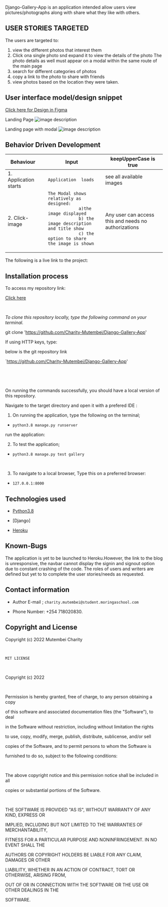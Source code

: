 

Django-Gallery-App is an application intended allow users view pictures/photographs along with share what they like with others.

## USER STORIES TARGETED 

The users are targeted to:
1. view the different photos that interest them
2. Click ona  single photo snd expand it to view the details of the photo
    The photo details as well must appear on a modal within the same route of the main page
3. search for different categories of photos
4. copy a link to the photo to share with friends
5. view photos based on the location they were taken. 



## User interface model/design snippet 
[Click here for Design in Figma](https://www.figma.com/file/7QEvjl2wj57PUzkeAqcpyP/Untitled?node-id=0%3A1)

Landing Page
![image description](static/images/Untitled%20(8).png)

Landing page with modal
![image description](static/images/Untitled%20(9).png)









## Behavior Driven Development 



 <table>
    <thead>
      <tr>
        <th>Behaviour</th>
        <th></th>
        <th>Input</th>
         <th></th>
        <th>keepUpperCase is true</th>
      </tr>
    </thead>
    <tbody>
        <tr>
            <td>1. Application starts</td>
            <td></td>
            <td><code>Application  loads </code></td>
            <td><code></code></td>
            <td>see all available images</td>
        </tr>
         <tr>
            <td>2. Click-image</td>
            <td></td>
            <td><code>The Modal shows relatively as designed:
            a)the image displayed 
            b) the image description and title show
            c) the option to share the image is shown
            </code></td>
            <td><code></code></td>
            <td>Any user can access this and needs no authorizations </td>
        </tr>
    </tbody>
  </table>

The following is a live link to the project:

## Installation process

To access my repository link:

[Click here](https://github.com/Charity-Mutembei/Django-Gallery-App)

​

*To clone this repository locally, type the following command on your terminal.*

​git clone 'https://github.com/Charity-Mutembei/Django-Gallery-App'

If using HTTP keys, type:

​below is the git repository link

`https://github.com/Charity-Mutembei/Django-Gallery-App'


​


​

On running the commands successfully, you should have a local version of this repository.

Navigate to the target directory and open it with a prefered IDE :

1. On running the application, type the following on the terminal;
+ `python3.8 manage.py runserver`

run the application:


2. To test the application;

+ `python3.8 manage.py test gallery`

​

3. To navigate to a local browser, Type this on a preferred browser:

+ `127.0.0.1:8000`

## Technologies used

* [Python3.8](https://www.python.org/)

* [Django]

* [Heroku](https://heroku.com)

## Known-Bugs

The application is yet to be launched to Heroku.However, the link to the blog is unresponsive, the navbar cannot display the signin and signout option due to constant crashing of the code. 
The roles of users and writers are defined but yet to to complete the user stories/needs as requested. 

## Contact information

+ Author E-mail ; `charity.mutembei@student.moringaschool.com`

+ Phone Number: +254 718020830.

## Copyright and License

Copyright (c) 2022 Mutembei Charity

​

`MIT LICENSE`

​

Copyright (c) 2022 

​

Permission is hereby granted, free of charge, to any person obtaining a copy

of this software and associated documentation files (the "Software"), to deal

in the Software without restriction, including without limitation the rights

to use, copy, modify, merge, publish, distribute, sublicense, and/or sell

copies of the Software, and to permit persons to whom the Software is

furnished to do so, subject to the following conditions:

​

The above copyright notice and this permission notice shall be included in all

copies or substantial portions of the Software.

​

THE SOFTWARE IS PROVIDED "AS IS", WITHOUT WARRANTY OF ANY KIND, EXPRESS OR

IMPLIED, INCLUDING BUT NOT LIMITED TO THE WARRANTIES OF MERCHANTABILITY,

FITNESS FOR A PARTICULAR PURPOSE AND NONINFRINGEMENT. IN NO EVENT SHALL THE

AUTHORS OR COPYRIGHT HOLDERS BE LIABLE FOR ANY CLAIM, DAMAGES OR OTHER

LIABILITY, WHETHER IN AN ACTION OF CONTRACT, TORT OR OTHERWISE, ARISING FROM,

OUT OF OR IN CONNECTION WITH THE SOFTWARE OR THE USE OR OTHER DEALINGS IN THE

SOFTWARE.




